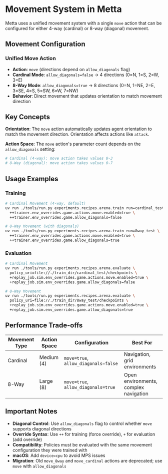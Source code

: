 # Movement System in Metta

Metta uses a unified movement system with a single `move` action that can be configured for either 4-way (cardinal) or 8-way (diagonal) movement.

## Movement Configuration

### Unified Move Action
- **Action**: `move` (directions depend on `allow_diagonals` flag)
- **Cardinal Mode**: `allow_diagonals=false` → 4 directions (0=N, 1=S, 2=W, 3=E)
- **8-Way Mode**: `allow_diagonals=true` → 8 directions (0=N, 1=NE, 2=E, 3=SE, 4=S, 5=SW, 6=W, 7=NW)
- **Behavior**: Direct movement that updates orientation to match movement direction

## Key Concepts

**Orientation**: The `move` action automatically updates agent orientation to match the movement direction. Orientation affects actions like `attack`.

**Action Space**: The `move` action's parameter count depends on the `allow_diagonals` setting:
```python
# Cardinal (4-way): move action takes values 0-3
# 8-Way (diagonal): move action takes values 0-7
```

## Usage Examples

### Training
```bash
# Cardinal Movement (4-way, default)
uv run ./tools/run.py experiments.recipes.arena.train run=cardinal_test \
  ++trainer.env_overrides.game.actions.move.enabled=true \
  ++trainer.env_overrides.game.allow_diagonals=false

# 8-Way Movement (with diagonals)
uv run ./tools/run.py experiments.recipes.arena.train run=8way_test \
  ++trainer.env_overrides.game.actions.move.enabled=true \
  ++trainer.env_overrides.game.allow_diagonals=true
```

### Evaluation
```bash
# Cardinal Movement
uv run ./tools/run.py experiments.recipes.arena.evaluate \
  policy_uri=file://./train_dir/cardinal_test/checkpoints \
  +replay_job.sim.env_overrides.game.actions.move.enabled=true \
  +replay_job.sim.env_overrides.game.allow_diagonals=false

# 8-Way Movement
uv run ./tools/run.py experiments.recipes.arena.evaluate \
  policy_uri=file://./train_dir/8way_test/checkpoints \
  +replay_job.sim.env_overrides.game.actions.move.enabled=true \
  +replay_job.sim.env_overrides.game.allow_diagonals=true
```

## Performance Trade-offs

| Movement Type | Action Space | Configuration | Best For |
|--------------|--------------|---------------|----------|
| Cardinal | Medium (4) | `move=true`, `allow_diagonals=false` | Navigation, grid environments |
| 8-Way | Large (8) | `move=true`, `allow_diagonals=true` | Open environments, complex navigation |

## Important Notes

- **Diagonal Control**: Use `allow_diagonals` flag to control whether `move` supports diagonal directions
- **Override Syntax**: Use `++` for training (force override), `+` for evaluation (add override)
- **Compatibility**: Policies must be evaluated with the same movement configuration they were trained with
- **macOS**: Add `device=cpu` to avoid MPS issues
- **Migration**: Old `move_8way` and `move_cardinal` actions are deprecated; use `move` with `allow_diagonals`
